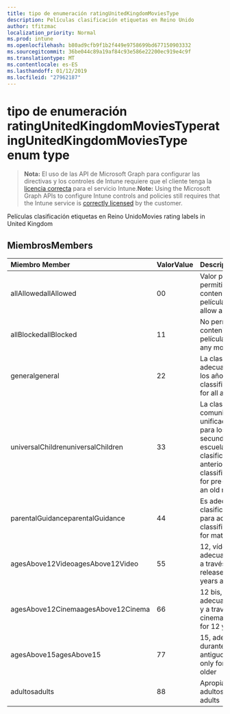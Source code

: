 ```yaml
---
title: tipo de enumeración ratingUnitedKingdomMoviesType
description: Películas clasificación etiquetas en Reino Unido
author: tfitzmac
localization_priority: Normal
ms.prod: intune
ms.openlocfilehash: b80ad9cfb9f1b2f449e9758699bd677150903332
ms.sourcegitcommit: 36be044c89a19af84c93e586e22200ec919e4c9f
ms.translationtype: MT
ms.contentlocale: es-ES
ms.lasthandoff: 01/12/2019
ms.locfileid: "27962187"
---
```

# <a name="ratingunitedkingdommoviestype-enum-type"></a><span data-ttu-id="27d32-103">tipo de enumeración ratingUnitedKingdomMoviesType</span><span class="sxs-lookup"><span data-stu-id="27d32-103">ratingUnitedKingdomMoviesType enum type</span></span>

> <span data-ttu-id="27d32-104">**Nota:** El uso de las API de Microsoft Graph para configurar las directivas y los controles de Intune requiere que el cliente tenga la [licencia correcta](https://go.microsoft.com/fwlink/?linkid=839381) para el servicio Intune.</span><span class="sxs-lookup"><span data-stu-id="27d32-104">**Note:** Using the Microsoft Graph APIs to configure Intune controls and policies still requires that the Intune service is [correctly licensed](https://go.microsoft.com/fwlink/?linkid=839381) by the customer.</span></span>

<span data-ttu-id="27d32-105">Películas clasificación etiquetas en Reino Unido</span><span class="sxs-lookup"><span data-stu-id="27d32-105">Movies rating labels in United Kingdom</span></span>
## <a name="members"></a><span data-ttu-id="27d32-106">Miembros</span><span class="sxs-lookup"><span data-stu-id="27d32-106">Members</span></span>
|<span data-ttu-id="27d32-107">Miembro	</span><span class="sxs-lookup"><span data-stu-id="27d32-107">Member</span></span>|<span data-ttu-id="27d32-108">Valor</span><span class="sxs-lookup"><span data-stu-id="27d32-108">Value</span></span>|<span data-ttu-id="27d32-109">Descripción</span><span class="sxs-lookup"><span data-stu-id="27d32-109">Description</span></span>|
|:---|:---|:---|
|<span data-ttu-id="27d32-110">allAllowed</span><span class="sxs-lookup"><span data-stu-id="27d32-110">allAllowed</span></span>|<span data-ttu-id="27d32-111">0</span><span class="sxs-lookup"><span data-stu-id="27d32-111">0</span></span>|<span data-ttu-id="27d32-112">Valor predeterminado, permitir que el contenido de todas las películas</span><span class="sxs-lookup"><span data-stu-id="27d32-112">Default value, allow all movies content</span></span>|
|<span data-ttu-id="27d32-113">allBlocked</span><span class="sxs-lookup"><span data-stu-id="27d32-113">allBlocked</span></span>|<span data-ttu-id="27d32-114">1</span><span class="sxs-lookup"><span data-stu-id="27d32-114">1</span></span>|<span data-ttu-id="27d32-115">No permitir cualquier contenido de películas</span><span class="sxs-lookup"><span data-stu-id="27d32-115">Do not allow any movies content</span></span>|
|<span data-ttu-id="27d32-116">general</span><span class="sxs-lookup"><span data-stu-id="27d32-116">general</span></span>|<span data-ttu-id="27d32-117">2</span><span class="sxs-lookup"><span data-stu-id="27d32-117">2</span></span>|<span data-ttu-id="27d32-118">La clasificación U es adecuada para todos los años</span><span class="sxs-lookup"><span data-stu-id="27d32-118">The U classification is suitable for all ages</span></span>|
|<span data-ttu-id="27d32-119">universalChildren</span><span class="sxs-lookup"><span data-stu-id="27d32-119">universalChildren</span></span>|<span data-ttu-id="27d32-120">3</span><span class="sxs-lookup"><span data-stu-id="27d32-120">3</span></span>|<span data-ttu-id="27d32-121">La clasificación de comunicaciones unificadas es adecuada para los elementos secundarios previa a la escuela, una etiqueta de clasificación anterior</span><span class="sxs-lookup"><span data-stu-id="27d32-121">The UC classification is suitable for pre-school children, an old rating label</span></span>|
|<span data-ttu-id="27d32-122">parentalGuidance</span><span class="sxs-lookup"><span data-stu-id="27d32-122">parentalGuidance</span></span>|<span data-ttu-id="27d32-123">4</span><span class="sxs-lookup"><span data-stu-id="27d32-123">4</span></span>|<span data-ttu-id="27d32-124">Es adecuada para la clasificación de páginas para adultos</span><span class="sxs-lookup"><span data-stu-id="27d32-124">The PG classification is suitable for mature</span></span>|
|<span data-ttu-id="27d32-125">agesAbove12Video</span><span class="sxs-lookup"><span data-stu-id="27d32-125">agesAbove12Video</span></span>|<span data-ttu-id="27d32-126">5</span><span class="sxs-lookup"><span data-stu-id="27d32-126">5</span></span>|<span data-ttu-id="27d32-127">12, vídeo de la versión adecuada de 12 años y a través de</span><span class="sxs-lookup"><span data-stu-id="27d32-127">12, video release suitable for 12 years and over</span></span>|
|<span data-ttu-id="27d32-128">agesAbove12Cinema</span><span class="sxs-lookup"><span data-stu-id="27d32-128">agesAbove12Cinema</span></span>|<span data-ttu-id="27d32-129">6</span><span class="sxs-lookup"><span data-stu-id="27d32-129">6</span></span>|<span data-ttu-id="27d32-130">12 bis, versión cine adecuado para 12 años y a través de</span><span class="sxs-lookup"><span data-stu-id="27d32-130">12A, cinema release suitable for 12 years and over</span></span>|
|<span data-ttu-id="27d32-131">agesAbove15</span><span class="sxs-lookup"><span data-stu-id="27d32-131">agesAbove15</span></span>|<span data-ttu-id="27d32-132">7</span><span class="sxs-lookup"><span data-stu-id="27d32-132">7</span></span>|<span data-ttu-id="27d32-133">15, adecuada sólo durante 15 años y más antiguos</span><span class="sxs-lookup"><span data-stu-id="27d32-133">15, suitable only for 15 years and older</span></span>|
|<span data-ttu-id="27d32-134">adultos</span><span class="sxs-lookup"><span data-stu-id="27d32-134">adults</span></span>|<span data-ttu-id="27d32-135">8</span><span class="sxs-lookup"><span data-stu-id="27d32-135">8</span></span>|<span data-ttu-id="27d32-136">Apropiado sólo para adultos</span><span class="sxs-lookup"><span data-stu-id="27d32-136">Suitable only for adults</span></span>|




